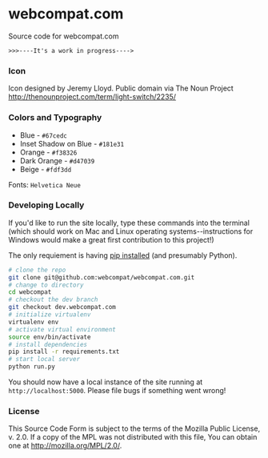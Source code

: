 # webcompat.com

Source code for webcompat.com

`>>>----It's a work in progress---->`

### Icon

Icon designed by Jeremy Lloyd.  Public domain via The Noun Project
http://thenounproject.com/term/light-switch/2235/

### Colors and Typography


* Blue - `#67cedc`
* Inset Shadow on Blue - `#181e31`
* Orange - `#f38326`
* Dark Orange - `#d47039`
* Beige - `#fdf3dd`

Fonts: 
`Helvetica Neue`

### Developing Locally

If you'd like to run the site locally, type these commands into the terminal (which should work on Mac and Linux operating systems--instructions for Windows would make a great first contribution to this project!)

The only requiement is having [pip installed](http://pip.readthedocs.org/en/latest/installing.html) (and presumably Python).

``` bash
# clone the repo
git clone git@github.com:webcompat/webcompat.com.git
# change to directory
cd webcompat
# checkout the dev branch
git checkout dev.webcompat.com
# initialize virtualenv
virtualenv env
# activate virtual environment
source env/bin/activate
# install dependencies
pip install -r requirements.txt
# start local server
python run.py
```

You should now have a local instance of the site running at `http://localhost:5000`. Please file bugs if something went wrong!

### License

This Source Code Form is subject to the terms of the Mozilla Public
License, v. 2.0. If a copy of the MPL was not distributed with this
file, You can obtain one at http://mozilla.org/MPL/2.0/.
